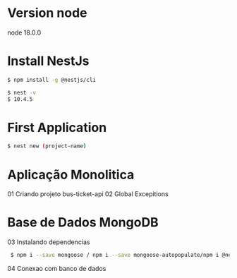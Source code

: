 # Version node
node 18.0.0

# Install NestJs
```bash
$ npm install -g @nestjs/cli
```
```bash
$ nest -v 
$ 10.4.5 
```  

# First Application
```bash
$ nest new (project-name)
```

# Aplicação Monolitica
01 Criando projeto bus-ticket-api
02 Global Excepitions

# Base de Dados MongoDB
03 Instalando dependencias  
```bash
 $ npm i --save mongoose / npm i --save mongoose-autopopulate/npm i @nestjs/mongoose 
 ```
04 Conexao com banco de dados


